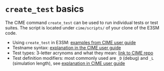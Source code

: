 # `create_test` basics

The CIME command `create_test` can be used to run individual tests or test suites. 
The script is located under `cime/scripts/` of your clone of the E3SM code.

- Using `create_test` in E3SM: [examples from CIME user guide](https://esmci.github.io/cime/versions/master/html/users_guide/testing.html#using-create-test-e3sm)
- Testname syntax: [explanation in the CIME user guide](https://esmci.github.io/cime/versions/master/html/users_guide/testing.html#testname-syntax)
- Test types: 3-letter acrynoms and what they mean: [link to CIME repo](https://github.com/ESMCI/cime/blob/master/CIME/SystemTests/README)
- Test definition modifiers: most commonly used are `_D` (debug) and `_L` (simulation length), see [explanation in CIME user guide](https://esmci.github.io/cime/versions/master/html/users_guide/testing.html#modifiers)

